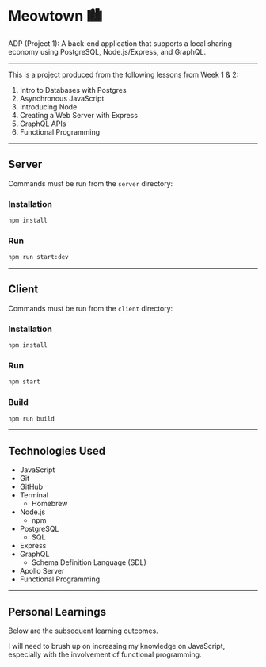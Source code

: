 # Meowtown 🏙

ADP (Project 1): A back-end application that supports a local sharing economy using PostgreSQL, Node.js/Express, and GraphQL.

---

This is a project produced from the following lessons from Week 1 & 2:

1. Intro to Databases with Postgres
2. Asynchronous JavaScript
3. Introducing Node
4. Creating a Web Server with Express
5. GraphQL APIs
6. Functional Programming

---

## Server

Commands must be run from the `server` directory:

### Installation

```bash
npm install
```

### Run

```bash
npm run start:dev
```

---

## Client

Commands must be run from the `client` directory:

### Installation

```bash
npm install
```

### Run

```bash
npm start
```

### Build

```bash
npm run build
```

---

## Technologies Used

- JavaScript
- Git
- GitHub
- Terminal
  - Homebrew
- Node.js
  - npm
- PostgreSQL
  - SQL
- Express
- GraphQL
  - Schema Definition Language (SDL)
- Apollo Server
- Functional Programming

---

## Personal Learnings

Below are the subsequent learning outcomes.

I will need to brush up on increasing my knowledge on JavaScript, especially with the involvement of functional programming.
